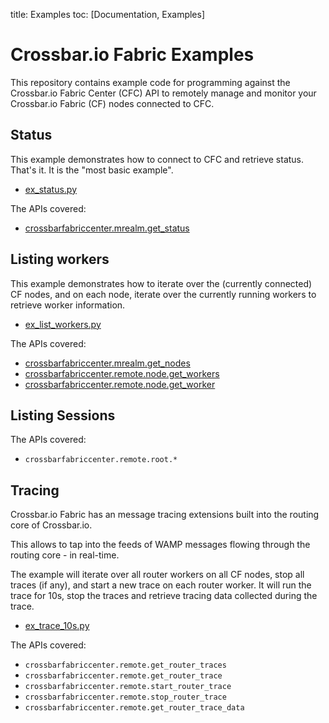 title: Examples
toc: [Documentation, Examples]

# Crossbar.io Fabric Examples

This repository contains example code for programming against the Crossbar.io Fabric Center (CFC) API to remotely manage and monitor your Crossbar.io Fabric (CF) nodes connected to CFC.

## Status

This example demonstrates how  to connect to CFC and retrieve status. That's it. It is the "most basic example".

* [ex_status.py](../examples/ex_status.py)

The APIs covered:

* [crossbarfabriccenter.mrealm.get_status](Management-API.md#crossbarfabriccentermrealmget_status)


## Listing workers

This example demonstrates how to iterate over the (currently connected) CF nodes, and on each node, iterate over the currently running workers to retrieve worker information.

* [ex_list_workers.py](../examples/ex_list_workers.py)

The APIs covered:

* [crossbarfabriccenter.mrealm.get_nodes](Management-API.md#crossbarfabriccentermrealmget_nodes)
* [crossbarfabriccenter.remote.node.get_workers](Management-API.md#crossbarfabriccenterremotenodeget_workers)
* [crossbarfabriccenter.remote.node.get_worker](Management-API.md#crossbarfabriccenterremotenodeget_worker)


## Listing Sessions

The APIs covered:

* `crossbarfabriccenter.remote.root.*`


## Tracing

Crossbar.io Fabric has an message tracing extensions built into the routing core of Crossbar.io.

This allows to tap into the feeds of WAMP messages flowing through the routing core - in real-time.

The example will iterate over all router workers on all CF nodes, stop all traces (if any), and start a new trace on each router worker. It will run the trace for 10s, stop the traces and retrieve tracing data collected during the trace.

* [ex_trace_10s.py](../examples/ex_trace_10s.py)

The APIs covered:

* `crossbarfabriccenter.remote.get_router_traces`
* `crossbarfabriccenter.remote.get_router_trace`
* `crossbarfabriccenter.remote.start_router_trace`
* `crossbarfabriccenter.remote.stop_router_trace`
* `crossbarfabriccenter.remote.get_router_trace_data`
